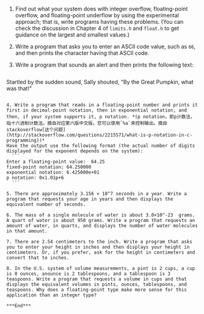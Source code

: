 1. Find out what your system does with integer overflow, floating-point overflow, and floating-point underflow by using the experimental approach; that is, write programs having these problems. (You can check the discussion in  Chapter 4 of `limits.h` and `float.h` to get guidance on the largest and smallest values.)    
   
2. Write a program that asks you to enter an ASCII code value, such as `66`, and then prints the character having that ASCII code.    
   
3. Write a program that sounds an alert and then prints the following text:
	```
  Startled by the sudden sound, Sally shouted,
  "By the Great Pumpkin, what was that!"     
  ```

4. Write a program that reads in a floating-point number and prints it first in decimal-point notation, then in exponential notation, and then, if your system supports it, p notation.	*(p notation，即p计数法，指十六进制计数法。摘自对应第六版中文版。您可以使用`%a`来控制输出。摘自stackoverflow[这个问题](http://stackoverflow.com/questions/2215571/what-is-p-notation-in-c-programming))*  
Have the output use the following format (the actual number of digits displayed for the exponent depends on the system):  
	```
  Enter a floating-point value:  64.25 
  fixed-point notation: 64.250000
  exponential notation: 6.425000e+01
  p notation: 0x1.01p+6     
	```
	
5. There are approximately 3.156 × 10^7 seconds in a year. Write a program that requests your age in years and then displays the equivalent number of seconds.    
   
6. The mass of a single molecule of water is about 3.0×10^-23  grams. A quart of water is about 950 grams. Write a program that requests an amount of water, in quarts, and displays the number of water molecules in that amount.    
   
7. There are 2.54 centimeters to the inch. Write a program that asks you to enter your height in inches and then displays your height in centimeters. Or, if you prefer, ask for the height in centimeters and convert that to inches.    
   
8. In the U.S. system of volume measurements, a pint is 2 cups, a cup is 8 ounces, anounce is 2 tablespoons, and a tablespoon is 3 teaspoons. Write a program that requests a volume in cups and that displays the equivalent volumes in pints, ounces, tablespoons, and teaspoons. Why does a floating-point type make more sense for this application than an integer type? 

***End***

